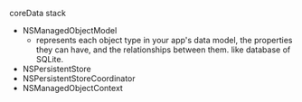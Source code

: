 coreData stack

- NSManagedObjectModel
  - represents each object type in your app's data model, the properties they can have, and the relationships between them. like database of SQLite.
- NSPersistentStore
- NSPersistentStoreCoordinator
- NSManagedObjectContext
